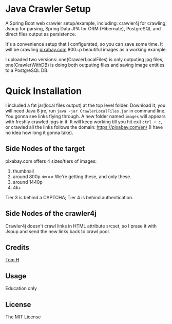 # Java Crawler Setup

A Spring Boot web crawler setup/example, including:  crawler4j for crawling, Jsoup for parsing, Spring Data JPA for ORM (Hibernate), PostgreSQL and direct files output as persistence.

It's a convenience setup that I configurated, so you can save some time. It will be crawling [pixabay.com](https://pixabay.com/) 800~p beautiful images as a working example.

I uploaded two versions: one(CrawlerLocalFiles) is only outputing jpg files, one(CrawlerWithDB) is doing both outputing files and saving image entities to a PostgreSQL DB.


# Quick Installation

I included a fat jar(local files output) at the top level folder. Download it, you will need Java 8 jre, run `java -jar CrawlerLocalFiles.jar` in command line. You gonna see links flying through. A new folder named `images` will appears with freshly crawled jpgs in it. It will keep working till you hit exit `ctrl + c`, or crawled all the links follows the domain: https://pixabay.com/en/ (I have no idea how long it gonna take). 


## Side Nodes of the target

pixabay.com offers 4 sizes/tiers of images:

1. thumbnail 
2. around 800p  <==== We're getting these, and only these.
3. around 1440p
4. 4k+

Tier 3 is behind a CAPTCHA; Tier 4 is behind authentication.


## Side Nodes of the crawler4j

Crawler4j doesn't crawl links in HTML attribute srcset, so I prase it with Jsoup and send the new links back to crawl pool. 


## Credits

[Tom H](http://www.saturnringstation.com/portfolio)

## Usage

Education only

## License

The MIT License
